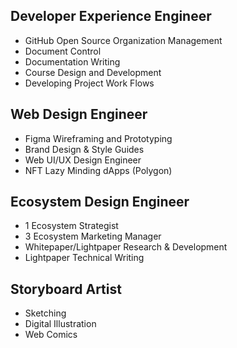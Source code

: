 ## Developer Experience Engineer
- GitHub Open Source Organization Management 
- Document Control
- Documentation Writing
- Course Design and Development
- Developing Project Work Flows

## Web Design Engineer
- Figma Wireframing and Prototyping
- Brand Design & Style Guides
- Web UI/UX Design Engineer
- NFT Lazy Minding dApps (Polygon)

## Ecosystem Design Engineer
- 1 Ecosystem Strategist
- 3 Ecosystem Marketing Manager
- Whitepaper/Lightpaper Research & Development
- Lightpaper Technical Writing

## Storyboard Artist
- Sketching
- Digital Illustration
- Web Comics
